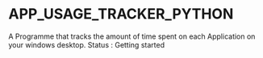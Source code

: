 # APP_USAGE_TRACKER_PYTHON
A Programme that tracks the amount of time spent on each Application on your windows desktop. 
Status : Getting started
